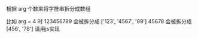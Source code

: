 根据 arg 个数来将字符串拆分成数组

比如 arg = 4  时
123456789 会被拆分成 ['123', '4567', '89']
45678 会被拆分成 [456', '78']
请用js实现
